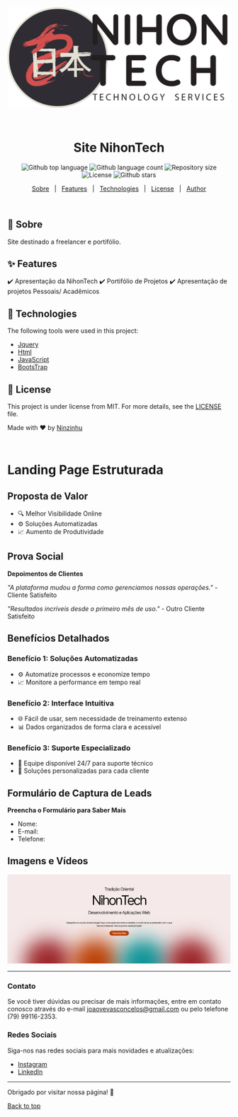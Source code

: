 <div align="center" id="top"> 
  <img src="/imgs/activ2e5.png" alt="Site NihonTech" />

  &#xa0;

  <!-- <a href="https://sitenihontech.netlify.app">Demo</a> -->
</div>

<h1 align="center">Site NihonTech</h1>

<p align="center">
  <img alt="Github top language" src="https://img.shields.io/github/languages/top/ninzinhu/Site-NihonTech?color=56BEB8">

  <img alt="Github language count" src="https://img.shields.io/github/languages/count/ninzinhu/site-nihontech?color=56BEB8">

  <img alt="Repository size" src="https://img.shields.io/github/repo-size/ninzinhu/Site-NihonTech?color=56BEB8">

  <img alt="License" src="https://img.shields.io/github/license/ninzinhu/site-nihontech?color=56BEB8">

  <!-- <img alt="Github issues" src="https://img.shields.io/github/issues/{{YOUR_GITHUB_USERNAME}}/site-nihontech?color=56BEB8" /> -->

  <!-- <img alt="Github forks" src="https://img.shields.io/github/forks/{{YOUR_GITHUB_USERNAME}}/site-nihontech?color=56BEB8" /> -->

   <img alt="Github stars" src="https://img.shields.io/github/stars/ninzinhu/site-nihontech?color=56BEB8" /> 
</p>

<!-- Status -->

<!-- <h4 align="center"> 
	🚧  Site NihonTech 🚀 Under construction...  🚧
</h4> 

<hr> -->

<p align="center">
  <a href="#dart-about">Sobre</a> &#xa0; | &#xa0; 
  <a href="#sparkles-features">Features</a> &#xa0; | &#xa0;
  <a href="#rocket-technologies">Technologies</a> &#xa0; | &#xa0;
  <a href="#memo-license">License</a> &#xa0; | &#xa0;
  <a href="https://github.com/{{YOUR_GITHUB_USERNAME}}" target="_blank">Author</a>
</p>

<br>

## :dart: Sobre 

Site destinado a freelancer e portifólio.

## :sparkles: Features 

:heavy_check_mark: Apresentação da NihonTech
:heavy_check_mark: Portifólio de Projetos
:heavy_check_mark: Apresentação de projetos Pessoais/ Acadêmicos

## :rocket: Technologies ##

The following tools were used in this project:
- [Jquery](https://jquery.com/)
- [Html](https://developer.mozilla.org/pt-BR/docs/Web/HTML)
- [JavaScript](https://www.javascriptlang.org/)
- [BootsTrap](https://getbootstrap.com/)



## :memo: License ##

This project is under license from MIT. For more details, see the [LICENSE](LICENSE.md) file.


Made with :heart: by <a href="https://github.com/ninzinhu" target="_blank">Ninzinhu</a>

&#xa0;

# Landing Page Estruturada

## Proposta de Valor
- 🔍 Melhor Visibilidade Online
- ⚙️ Soluções Automatizadas
- 📈 Aumento de Produtividade



## Prova Social
**Depoimentos de Clientes**

_"A plataforma mudou a forma como gerenciamos nossas operações."_ - Cliente Satisfeito

_"Resultados incríveis desde o primeiro mês de uso."_ - Outro Cliente Satisfeito

## Benefícios Detalhados
### Benefício 1: Soluções Automatizadas
- ⚙️ Automatize processos e economize tempo
- 📈 Monitore a performance em tempo real

### Benefício 2: Interface Intuitiva
- 🌐 Fácil de usar, sem necessidade de treinamento extenso
- 📊 Dados organizados de forma clara e acessível

### Benefício 3: Suporte Especializado
- 💬 Equipe disponível 24/7 para suporte técnico
- 🔧 Soluções personalizadas para cada cliente

## Formulário de Captura de Leads
**Preencha o Formulário para Saber Mais**
- Nome:
- E-mail:
- Telefone:

<!-- [Enviar](#) -->

## Imagens e Vídeos
![Imagem do Produto](/imgs/Screenshot_22.png)

---

### Contato
Se você tiver dúvidas ou precisar de mais informações, entre em contato conosco através do e-mail joaovevasconcelos@gmail.com ou pelo telefone (79) 99116-2353.

### Redes Sociais
Siga-nos nas redes sociais para mais novidades e atualizações:
- [Instagram](https://www.instagram.com/jvemmanuell)
- [LinkedIn](https://www.linkedin.com/in/jvemmanuell/)

---

Obrigado por visitar nossa página! 🚀

<a href="#top">Back to top</a>